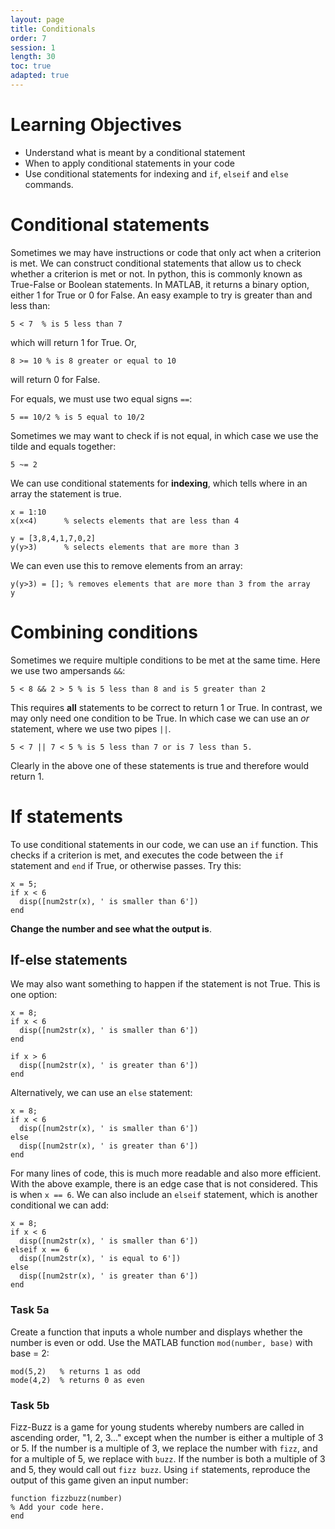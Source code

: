 ```yaml
---
layout: page
title: Conditionals
order: 7
session: 1
length: 30
toc: true
adapted: true
---
```

# Learning Objectives
- Understand what is meant by a conditional statement
- When to apply conditional statements in your code
- Use conditional statements for indexing and `if`, `elseif` and `else` commands. 

# Conditional statements
Sometimes we may have instructions or code that only act when a criterion is met. We can construct conditional statements that allow us to check whether a criterion is met or not. In python, this is commonly known as True-False or Boolean statements. In MATLAB, it returns a binary option, either 1 for True or 0 for False. An easy example to try is greater than and less than:
```
5 < 7  % is 5 less than 7
```
which will return 1 for True. Or,
```
8 >= 10 % is 8 greater or equal to 10
```
will return 0 for False. 

For equals, we must use two equal signs `==`:
```
5 == 10/2 % is 5 equal to 10/2
```
Sometimes we may want to check if is not equal, in which case we use the tilde and equals together:
```
5 ~= 2
```

We can use conditional statements for **indexing**, which tells where in an array the statement is true.
```
x = 1:10  
x(x<4)      % selects elements that are less than 4

y = [3,8,4,1,7,0,2]
y(y>3)      % selects elements that are more than 3
```
We can even use this to remove elements from an array:
```
y(y>3) = []; % removes elements that are more than 3 from the array
y
```

# Combining conditions
Sometimes we require multiple conditions to be met at the same time. Here we use two ampersands `&&`:
```
5 < 8 && 2 > 5 % is 5 less than 8 and is 5 greater than 2  
```
This requires **all** statements to be correct to return 1 or True. In contrast, we may only need one condition to be True. In which case we can use an *or* statement, where we use two pipes `||`. 
```
5 < 7 || 7 < 5 % is 5 less than 7 or is 7 less than 5. 
```
Clearly in the above one of these statements is true and therefore would return 1. 

# If statements
To use conditional statements in our code, we can use an `if` function. This checks if a criterion is met, and executes the code between the `if` statement and `end` if True, or otherwise passes. Try this:
```
x = 5;
if x < 6
  disp([num2str(x), ' is smaller than 6'])
end
```
**Change the number and see what the output is**.

## If-else statements
We may also want something to happen if the statement is not True. This is one option:
```
x = 8;
if x < 6
  disp([num2str(x), ' is smaller than 6'])
end

if x > 6
  disp([num2str(x), ' is greater than 6'])
end
```
Alternatively, we can use an `else` statement:
```
x = 8;
if x < 6
  disp([num2str(x), ' is smaller than 6'])
else
  disp([num2str(x), ' is greater than 6'])
end
```
For many lines of code, this is much more readable and also more efficient. With the above example, there is an edge case that is not considered. This is when `x == 6`. We can also include an `elseif` statement, which is another conditional we can add:
```
x = 8;
if x < 6
  disp([num2str(x), ' is smaller than 6'])
elseif x == 6
  disp([num2str(x), ' is equal to 6'])
else
  disp([num2str(x), ' is greater than 6'])
end
```
### Task 5a
Create a function that inputs a whole number and displays whether the number is even or odd. Use the MATLAB function `mod(number, base)` with base = 2:
```
mod(5,2)   % returns 1 as odd
mode(4,2)  % returns 0 as even 
```
### Task 5b
Fizz-Buzz is a game for young students whereby numbers are called in ascending order, "1, 2, 3..." except when the number is either a multiple of 3 or 5. If the number is a multiple of 3, we replace the number with `fizz`, and for a multiple of 5, we replace with `buzz`. If the number is both a multiple of 3 and 5, they would call out `fizz buzz`. Using `if` statements, reproduce the output of this game given an input number:
```
function fizzbuzz(number)
% Add your code here.
end
``` 
